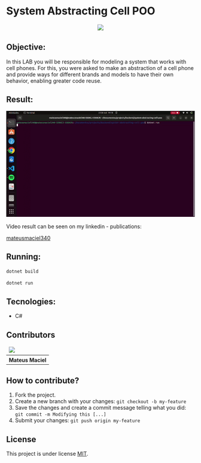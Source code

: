 # System Abstracting Cell POO

<p align="center">
    <img src="https://s.zst.com.br/cms-assets/2021/07/smartphone-qualidade.jpg" width="300px"/>
</p>

## Objective:

In this LAB you will be responsible for modeling a system that works with cell phones. For this, you were asked to make an abstraction of a cell phone and provide ways for different brands and models to have their own behavior, enabling greater code reuse.

## Result:

<img src="assets/gif-smart.gif"/>

Video result can be seen on my linkedin - publications:

[mateusmaciel340](https://www.linkedin.com/in/mateusmaciel340/)

## Running:

```bash
dotnet build
```

```bash
dotnet run
```

## Tecnologies:

- C#

## Contributors

<table>
    <thead>
        <tr>
            <td>
                <img src="https://avatars.githubusercontent.com/u/55550732?v=4" width="150px"/>
            </td>
        </tr>
    </thead>
    <tbody>
        <tr>
            <th>Mateus Maciel</th>
        </tr>
    </tbody>
</table>

## How to contribute?

1. Fork the project.
2. Create a new branch with your changes: `git checkout -b my-feature`
3. Save the changes and create a commit message telling what you did: `git commit -m Modifying this [...]`
4. Submit your changes: `git push origin my-feature`

## License

This project is under license [MIT](https://github.com/git/git-scm.com/blob/main/MIT-LICENSE.txt).